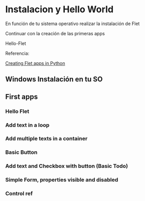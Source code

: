
# Instalacion y Hello World

En función de tu sistema operativo realizar la instalación
de Flet

Continuar con la creación de las primeras apps

Hello-Flet

Referencia:

[Creating Flet apps in Python](https://flet.dev/docs/guides/python/getting-started)

## Windows Instalación en tu SO

## First apps

### Hello Flet

### Add text in a loop

### Add multiple texts in a container

### Basic Button

### Add text and Checkbox with button (Basic Todo)

### Simple Form, properties visible and disabled

### Control ref
